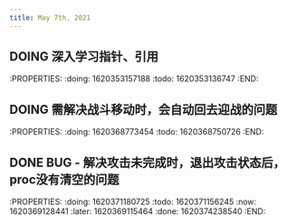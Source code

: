 ```yaml
---
title: May 7th, 2021
---
```


## DOING 深入学习指针、引用
:PROPERTIES:
:doing: 1620353157188
:todo: 1620353136747
:END:
## DOING 需解决战斗移动时，会自动回去迎战的问题
:PROPERTIES:
:doing: 1620368773454
:todo: 1620368750726
:END:
## DONE BUG - 解决攻击未完成时，退出攻击状态后，proc没有清空的问题
:PROPERTIES:
:doing: 1620371180725
:todo: 1620371156245
:now: 1620369128441
:later: 1620369115464
:done: 1620374238540
:END:
